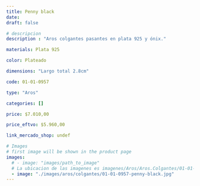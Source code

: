 ```yaml
---
title: Penny black
date: 
draft: false

# descripcion
description : "Aros colgantes pasantes en plata 925 y ónix."

materials: Plata 925

color: Plateado

dimensions: "Largo total 2.8cm"

code: 01-01-0957

type: "Aros"

categories: []

price: $7.010,00

price_eftvo: $5.960,00

link_mercado_shop: undef

# Images
# first image will be shown in the product page
images:
  # - image: "images/path_to_image"
  # La ubicacion de las imagenes es imagenes/Aros/Aros.Colgantes/01-01-0957-penny-black
  - image: "./images/aros/colgantes/01-01-0957-penny-black.jpg"
---
```

